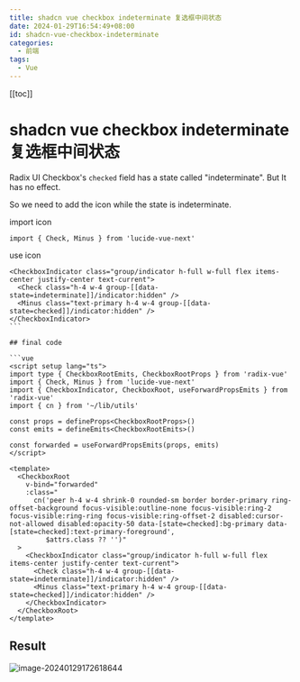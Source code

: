 ```yaml
---
title: shadcn vue checkbox indeterminate 复选框中间状态
date: 2024-01-29T16:54:49+08:00
id: shadcn-vue-checkbox-indeterminate
categories:
  - 前端
tags:
  - Vue
---
```


[[toc]]

# shadcn vue checkbox indeterminate 复选框中间状态

Radix UI Checkbox's `checked` field has a state called "indeterminate". But It has no effect.

So we need to add the icon while the state is indeterminate.

import icon

`import { Check, Minus } from 'lucide-vue-next'`

use icon

````vue
<CheckboxIndicator class="group/indicator h-full w-full flex items-center justify-center text-current">
  <Check class="h-4 w-4 group-[[data-state=indeterminate]]/indicator:hidden" />
  <Minus class="text-primary h-4 w-4 group-[[data-state=checked]]/indicator:hidden" />
</CheckboxIndicator>
```

## final code

```vue
<script setup lang="ts">
import type { CheckboxRootEmits, CheckboxRootProps } from 'radix-vue'
import { Check, Minus } from 'lucide-vue-next'
import { CheckboxIndicator, CheckboxRoot, useForwardPropsEmits } from 'radix-vue'
import { cn } from '~/lib/utils'

const props = defineProps<CheckboxRootProps>()
const emits = defineEmits<CheckboxRootEmits>()

const forwarded = useForwardPropsEmits(props, emits)
</script>

<template>
  <CheckboxRoot
    v-bind="forwarded"
    :class="
      cn('peer h-4 w-4 shrink-0 rounded-sm border border-primary ring-offset-background focus-visible:outline-none focus-visible:ring-2 focus-visible:ring-ring focus-visible:ring-offset-2 disabled:cursor-not-allowed disabled:opacity-50 data-[state=checked]:bg-primary data-[state=checked]:text-primary-foreground',
         $attrs.class ?? '')"
  >
    <CheckboxIndicator class="group/indicator h-full w-full flex items-center justify-center text-current">
      <Check class="h-4 w-4 group-[[data-state=indeterminate]]/indicator:hidden" />
      <Minus class="text-primary h-4 w-4 group-[[data-state=checked]]/indicator:hidden" />
    </CheckboxIndicator>
  </CheckboxRoot>
</template>
````

## Result

![image-20240129172618644](https://img.wiidede.space/images/image-20240129172618644.webp)
